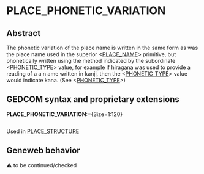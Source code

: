 ﻿# PLACE_PHONETIC_VARIATION
## Abstract
The phonetic variation of the place name is written in the same form as  was the place name used in
the superior &lt;<a href=Ged.PLACE_NAME.md>PLACE_NAME</a>&gt; primitive, but phonetically written using the method indicated by the
subordinate &lt;<a href=Ged.PHONETIC_TYPE.md>PHONETIC_TYPE</a>&gt; value, for example if hiragana was used to provide a reading of a a
n ame written in kanji, then the &lt;<a href=Ged.PHONETIC_TYPE.md>PHONETIC_TYPE</a>&gt; value would indicate kana. (See &lt;<a href=Ged.PHONETIC_TYPE.md>PHONETIC_TYPE</a>&gt;)


## GEDCOM syntax and proprietary extensions

**PLACE_PHONETIC_VARIATION**:={Size=1:120}
<pre>
</pre>
Used in <a href=Ged.PLACE_STRUCTURE.md>PLACE_STRUCTURE</a><br />


## Geneweb behavior



:warning: to be continued/checked

